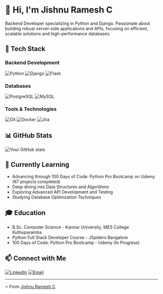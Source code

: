 # 👋 Hi, I'm Jishnu Ramesh C

Backend Developer specializing in Python and Django. Passionate about building robust server-side applications and APIs, focusing on efficient, scalable solutions and high-performance databases.

## 🚀 Tech Stack

### Backend Development
![Python](https://img.shields.io/badge/-Python-3776AB?style=flat&logo=Python&logoColor=white)
![Django](https://img.shields.io/badge/-Django-092E20?style=flat&logo=Django&logoColor=white)
![Flask](https://img.shields.io/badge/-Flask-000000?style=flat&logo=Flask&logoColor=white)

### Databases
![PostgreSQL](https://img.shields.io/badge/-PostgreSQL-336791?style=flat&logo=postgresql&logoColor=white)
![MySQL](https://img.shields.io/badge/-MySQL-4479A1?style=flat&logo=mysql&logoColor=white)

### Tools & Technologies
![Git](https://img.shields.io/badge/-Git-F05032?style=flat&logo=git&logoColor=white)
![Docker](https://img.shields.io/badge/-Docker-2496ED?style=flat&logo=docker&logoColor=white)
![Jira](https://img.shields.io/badge/-Jira-0052CC?style=flat&logo=jira&logoColor=white)




## 📊 GitHub Stats

![Your GitHub stats](https://github-readme-stats.vercel.app/api?username=JishnuRameshC&show_icons=true&theme=dracula)

## 🌱 Currently Learning
- Advancing through 100 Days of Code: Python Pro Bootcamp on Udemy (67 projects completed)
- Deep diving into Data Structures and Algorithms
- Exploring Advanced API Development and Testing
- Studying Database Optimization Techniques

## 🎓 Education
- B.Sc. Computer Science - Kannur University, MES College Kuthuparamba
- Python Full Stack Developer Course - JSpiders Bangalore
- 100 Days of Code: Python Pro Bootcamp - Udemy (In Progress)

## 📫 Connect with Me
[![LinkedIn](https://img.shields.io/badge/-LinkedIn-0077B5?style=flat&logo=linkedin&logoColor=white)]((https://www.linkedin.com/in/jishnu-ramesh-c-33709b237/))
[![Email](https://img.shields.io/badge/-Email-D14836?style=flat&logo=gmail&logoColor=white)](mailto:jishnurameshc@gmail.com)

---
⭐️ From [Jishnu Ramesh C](https://github.com/JishnuRameshC)
